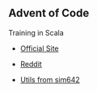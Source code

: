 ## Advent of Code
Training in Scala

 - [Official Site](https://adventofcode.com)
 - [Reddit](https://www.reddit.com/r/adventofcode/)


 - [Utils from sim642](https://github.com/sim642/adventofcode/blob/master/src/main/scala/eu/sim642/adventofcodelib)